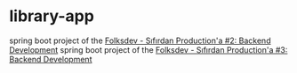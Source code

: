 # library-app

spring boot project of the [Folksdev - Sıfırdan Production'a #2: Backend Development](https://www.youtube.com/watch?v=rA1XQRXPF2w)
spring boot project of the [Folksdev - Sıfırdan Production'a #3: Backend Development](https://www.youtube.com/watch?v=-rxmJzq7FeI)
